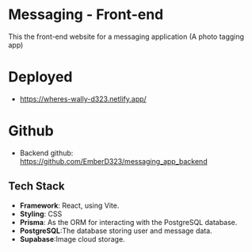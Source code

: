 # Messaging - Front-end

This the front-end website for a messaging application (A photo tagging app)

# Deployed
- https://wheres-wally-d323.netlify.app/
# Github
- Backend github: https://github.com/EmberD323/messaging_app_backend

## Tech Stack

- **Framework**: React, using Vite.
- **Styling**: CSS
- **Prisma**: As the ORM for interacting with the PostgreSQL database.
- **PostgreSQL**:The database storing user and message data.
- **Supabase**:Image cloud storage.

